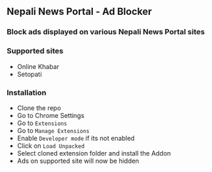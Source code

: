 ## Nepali News Portal - Ad Blocker

### Block ads displayed on various Nepali News Portal sites

### Supported sites
- Online Khabar
- Setopati

### Installation
- Clone the repo
- Go to Chrome Settings
- Go to `Extensions`
- Go to `Manage Extensions`
- Enable `Developer mode` if its not enabled
- Click on `Load Unpacked`
- Select cloned extension folder and install the Addon
- Ads on supported site will now be hidden 